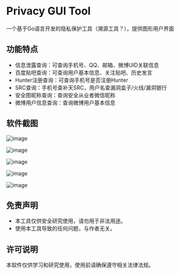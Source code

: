 # Privacy GUI Tool

一个基于Go语言开发的隐私保护工具（溯源工具？），提供图形用户界面

## 功能特点

- 信息泄露查询：可查询手机号、QQ、邮箱、微博UID关联信息
- 百度贴吧查询：可查询用户基本信息、关注贴吧、历史发言
- Hunter注册查询：可查询手机号是否注册Hunter
- SRC查询：手机号查补天SRC，用户名查漏洞盒子/火线/漏洞银行
- 安全图昵称查询：查询安全从业者微信昵称
- 微博用户信息查询：查询微博用户基本信息
  
## 软件截图
![image](https://github.com/user-attachments/assets/0c220049-5d9a-4efd-a09b-32dffadabfba)

![image](https://github.com/user-attachments/assets/f1daca7c-53fd-4ed3-a690-6b7f34404aea)

![image](https://github.com/user-attachments/assets/87ea3919-5042-4c17-8310-9e3ff46efed7)

![image](https://github.com/user-attachments/assets/3b053a86-a620-4561-9a83-ba551af21111)

![image](https://github.com/user-attachments/assets/17e09017-f81b-4f27-929d-8a78c4142f37)


## 免责声明
- 本工具仅供安全研究使用，请勿用于非法用途。
- 使用本工具导致的任何问题，与作者无关。

## 许可说明

本软件仅供学习和研究使用，使用前请确保遵守相关法律法规。
